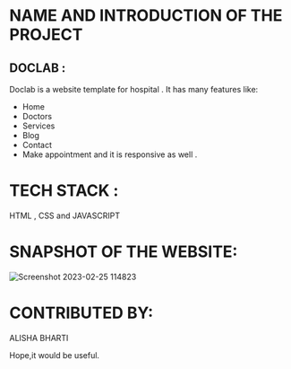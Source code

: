 # NAME AND INTRODUCTION OF THE PROJECT
## DOCLAB :
Doclab is a website template for hospital . It has many features like:
- Home
- Doctors
- Services
- Blog
- Contact
- Make appointment and it is responsive as well .

# TECH STACK :
HTML , CSS and JAVASCRIPT 

# SNAPSHOT OF THE WEBSITE:
![Screenshot 2023-02-25 114823](https://user-images.githubusercontent.com/84632701/221342273-5d5e5ae3-2bf6-4b8e-ba91-f3023fa1606f.png)



# CONTRIBUTED BY:
ALISHA BHARTI

Hope,it would be useful.

